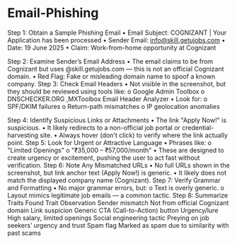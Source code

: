 # Email-Phishing
Step 1: Obtain a Sample Phishing Email
•	Email Subject: COGNIZANT | Your Application has been processed
•	Sender Email: info@skill.getujobs.com
•	Date: 19 June 2025
•	Claim: Work-from-home opportunity at Cognizant
 
Step 2: Examine Sender’s Email Address
•	The email claims to be from Cognizant but uses @skill.getujobs.com — this is not an official Cognizant domain.
•	Red Flag: Fake or misleading domain name to spoof a known company.
Step 3: Check Email Headers
•	Not visible in the screenshot, but they should be reviewed using tools like:
o	Google Admin Toolbox
o	DNSCHECKER.ORG ,MXToolbox Email Header Analyzer
•	Look for:
o	SPF/DKIM failures
o	Return-path mismatches
o	IP geolocation anomalies
 
Step 4: Identify Suspicious Links or Attachments
•	The link "Apply Now!" is suspicious.
•	It likely redirects to a non-official job portal or credential-harvesting site.
•	Always hover (don't click) to verify where the link actually point.
Step 5: Look for Urgent or Attractive Language
•	Phrases like:
o	"Limited Openings"
o	"₹35,000 – ₹57,000/month"
•	These are designed to create urgency or excitement, pushing the user to act fast without verification.
Step 6: Note Any Mismatched URLs
•	No full URLs shown in the screenshot, but link anchor text (Apply Now!) is generic.
•	It likely does not match the displayed company name (Cognizant).
Step 7: Verify Grammar and Formatting
•	No major grammar errors, but:
o	Text is overly generic.
o	Layout mimics legitimate job emails — a common tactic.
Step 8: Summarize Traits Found
Trait	Observation
Sender mismatch	Not from official Cognizant domain
Link suspicion	Generic CTA (Call-to-Action) button
Urgency/lure	High salary, limited openings
Social engineering tactic	Preying on job seekers’ urgency and trust
Spam flag	Marked as spam due to similarity with past scams
